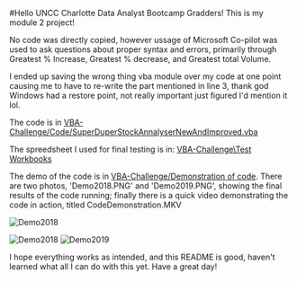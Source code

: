 #Hello UNCC Charlotte Data Analyst Bootcamp Gradders! This is my module 2 project!

No code was directly copied, however ussage of Microsoft Co-pilot was used to ask questions about proper syntax and errors, primarily through Greatest % Increase, Greatest % decrease, and Greatest total Volume.

I ended up saving the wrong thing vba module over my code at one point causing me to have to re-write the part mentioned in line 3, thank god Windows had a restore point, not really important just figured I'd mention it lol.

The code is in [VBA-Challenge/Code/SuperDuperStockAnnalyserNewAndImproved.vba](https://github.com/RickGrimesCodes/VBA-Challenge/tree/main/Code)

The spreedsheet I used for final testing is in: [VBA-Challenge\Test Workbooks](https://github.com/RickGrimesCodes/VBA-Challenge/tree/main/Test%20Workbooks)

The demo of the code is in [VBA-Challenge/Demonstration of code](https://github.com/RickGrimesCodes/VBA-Challenge/tree/main/Demonstration%20of%20code). There are two photos, 'Demo2018.PNG' and 'Demo2019.PNG', showing the final results of the code running; finally there is a quick video demonstrating the code in action, titled CodeDemonstration.MKV


![Demo2018](https://github.com/RickGrimesCodes/VBA-Challenge/assets/161536912/66e9c7b8-a71a-4301-9e59-134028e17636)


![Demo2018](https://github.com/RickGrimesCodes/VBA-Challenge/assets/161536912/5311ec62-f256-4d84-bdd7-819058c02fe5)
![Demo2019](https://github.com/RickGrimesCodes/VBA-Challenge/assets/161536912/0e441cbc-2548-4ea7-b1f3-c9aef5bf9e7c)

I hope everything works as intended, and this README is good, haven't learned what all I can do with this yet. Have a great day!
